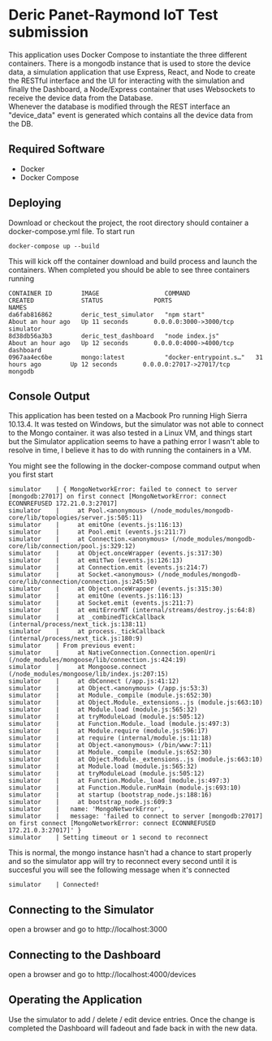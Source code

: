 # Deric Panet-Raymond IoT Test submission

This application uses Docker Compose to instantiate the three different containers.  There is a mongodb instance that is used to store 
the device data, a simulation application that use Express, React, and Node to create the RESTful interface and the UI for interacting
with the simulation and finally the Dashboard, a Node/Express container that uses Websockets to receive the device data from the Database.  
Whenever the database is modified through the REST interface an "device_data" event is generated which contains all the device data from 
the DB.

## Required Software

* Docker
* Docker Compose

## Deploying

Download or checkout the project, the root directory should container a docker-compose.yml file.  To start run

```
docker-compose up --build
```
This will kick off the container download and build process and launch the containers.  When completed you should be able to see three containers running

```
CONTAINER ID        IMAGE                  COMMAND                  CREATED             STATUS              PORTS                      NAMES
da6fab816862        deric_test_simulator   "npm start"              About an hour ago   Up 11 seconds       0.0.0.0:3000->3000/tcp     simulator
8d38db56a3b3        deric_test_dashboard   "node index.js"          About an hour ago   Up 12 seconds       0.0.0.0:4000->4000/tcp     dashboard
0967aa4ec6be        mongo:latest           "docker-entrypoint.s…"   31 hours ago        Up 12 seconds       0.0.0.0:27017->27017/tcp   mongodb
```

## Console Output

This application has been tested on a Macbook Pro running High Sierra 10.13.4.  It was tested on Windows, but the simulator was not able to connect to the Mongo container.  it was also tested in a Linux VM, and things start but the Simulator application seems to have a pathing error I wasn't able to resolve in time, I believe it has to do with running the containers in a VM.

You might see the following in the docker-compose command output when you first start

```
simulator    | { MongoNetworkError: failed to connect to server [mongodb:27017] on first connect [MongoNetworkError: connect ECONNREFUSED 172.21.0.3:27017]
simulator    |     at Pool.<anonymous> (/node_modules/mongodb-core/lib/topologies/server.js:505:11)
simulator    |     at emitOne (events.js:116:13)
simulator    |     at Pool.emit (events.js:211:7)
simulator    |     at Connection.<anonymous> (/node_modules/mongodb-core/lib/connection/pool.js:329:12)
simulator    |     at Object.onceWrapper (events.js:317:30)
simulator    |     at emitTwo (events.js:126:13)
simulator    |     at Connection.emit (events.js:214:7)
simulator    |     at Socket.<anonymous> (/node_modules/mongodb-core/lib/connection/connection.js:245:50)
simulator    |     at Object.onceWrapper (events.js:315:30)
simulator    |     at emitOne (events.js:116:13)
simulator    |     at Socket.emit (events.js:211:7)
simulator    |     at emitErrorNT (internal/streams/destroy.js:64:8)
simulator    |     at _combinedTickCallback (internal/process/next_tick.js:138:11)
simulator    |     at process._tickCallback (internal/process/next_tick.js:180:9)
simulator    | From previous event:
simulator    |     at NativeConnection.Connection.openUri (/node_modules/mongoose/lib/connection.js:424:19)
simulator    |     at Mongoose.connect (/node_modules/mongoose/lib/index.js:207:15)
simulator    |     at dbConnect (/app.js:41:12)
simulator    |     at Object.<anonymous> (/app.js:53:3)
simulator    |     at Module._compile (module.js:652:30)
simulator    |     at Object.Module._extensions..js (module.js:663:10)
simulator    |     at Module.load (module.js:565:32)
simulator    |     at tryModuleLoad (module.js:505:12)
simulator    |     at Function.Module._load (module.js:497:3)
simulator    |     at Module.require (module.js:596:17)
simulator    |     at require (internal/module.js:11:18)
simulator    |     at Object.<anonymous> (/bin/www:7:11)
simulator    |     at Module._compile (module.js:652:30)
simulator    |     at Object.Module._extensions..js (module.js:663:10)
simulator    |     at Module.load (module.js:565:32)
simulator    |     at tryModuleLoad (module.js:505:12)
simulator    |     at Function.Module._load (module.js:497:3)
simulator    |     at Function.Module.runMain (module.js:693:10)
simulator    |     at startup (bootstrap_node.js:188:16)
simulator    |     at bootstrap_node.js:609:3
simulator    |   name: 'MongoNetworkError',
simulator    |   message: 'failed to connect to server [mongodb:27017] on first connect [MongoNetworkError: connect ECONNREFUSED 172.21.0.3:27017]' }
simulator    | Setting timeout or 1 second to reconnect
```
This is normal, the mongo instance hasn't had a chance to start properly and so the simulator app will try to reconnect every second until it is succesful  you will see the following message when it's connected

```
simulator    | Connected!
```

## Connecting to the Simulator

open a browser and go to http://localhost:3000

## Connecting to the Dashboard

open a browser and go to http://localhost:4000/devices

## Operating the Application

Use the simulator to add / delete / edit device entries.  Once the change is completed the Dashboard will fadeout and fade back in with the new data.
